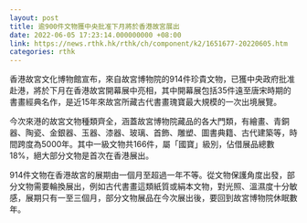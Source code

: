 ```yaml
---
layout: post
title: 逾900件文物獲中央批准下月將於香港故宮展出
date: 2022-06-05 17:23:14.000000000 +08:00
link: https://news.rthk.hk/rthk/ch/component/k2/1651677-20220605.htm
categories: rthk
---
```


香港故宮文化博物館宣布，來自故宮博物院的914件珍貴文物，已獲中央政府批准赴港，將於下月在香港故宮開幕展中亮相，其中開幕展包括35件遠至唐宋時期的書畫經典名作，是近15年來故宮所藏古代書畫瑰寶最大規模的一次出境展覽。

今次來港的故宮文物種類齊全，涵蓋故宮博物院藏品的各大門類，有繪畫、青銅器、陶瓷、金銀器、玉器、漆器、玻璃、首飾、雕塑、圖書典籍、古代建築等，時間跨度為5000年。其中一級文物共166件，屬「國寶」級別，佔借展品總數18%，絕大部分文物是首次在香港展出。

914件文物在香港故宮的展期由一個月至超過一年不等。從文物保護角度出發，部分文物需要輪換展出，例如古代書畫這類紙質或絹本文物，對光照、溫濕度十分敏感，展期只有一至三個月，部分文物展品在今次展出後，要回到故宮博物院休眠數年。
